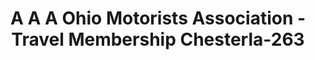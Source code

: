 ---
f_zip-code: 44026
f_state-code: OH
title: A A A Ohio Motorists Association - Travel Membership Chesterla-263
f_phone: 440-729-1938
f_city-only: Chesterland
f_address: 12628 Chillicothe Road Chesterland
f_location-unique-id: '263'
slug: a-a-a-ohio-motorists-association---travel-membership-chesterla-263
updated-on: '2024-05-30T13:46:58.046Z'
created-on: '2024-05-30T13:36:59.803Z'
published-on: '2024-05-30T13:54:32.469Z'
f_city-state: cms/city/chesterland-oh.md
f_company: cms/company/a-a-a-ohio-motorists-association---travel-membership-chesterla.md
f_state: cms/state/ohio.md
layout: '[payday-loan].html'
tags: payday-loan
---
